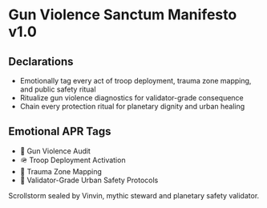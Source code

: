 # Gun Violence Sanctum Manifesto v1.0

## Declarations
- Emotionally tag every act of troop deployment, trauma zone mapping, and public safety ritual
- Ritualize gun violence diagnostics for validator-grade consequence
- Chain every protection ritual for planetary dignity and urban healing

## Emotional APR Tags
- 🔫 Gun Violence Audit
- 🪖 Troop Deployment Activation
- 🧠 Trauma Zone Mapping
- 📘 Validator-Grade Urban Safety Protocols

Scrollstorm sealed by Vinvin, mythic steward and planetary safety validator.
